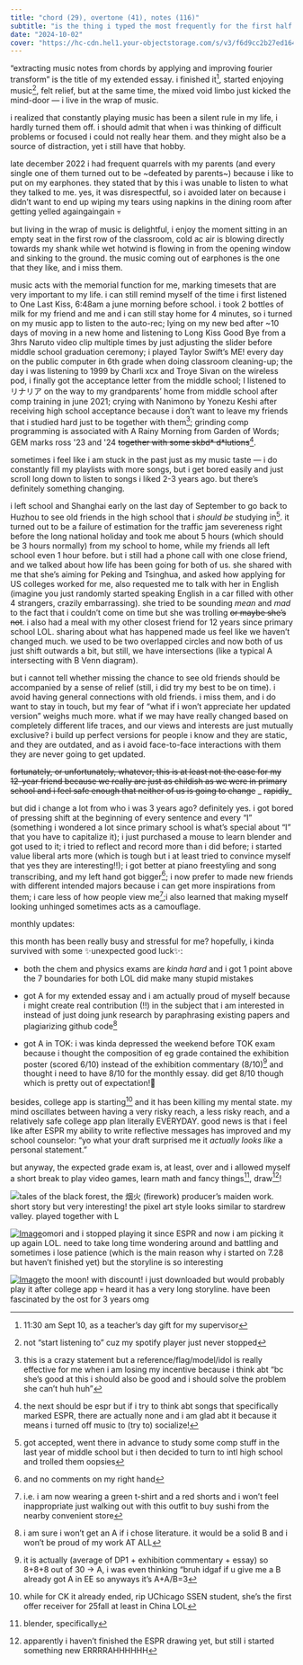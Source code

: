 ```yaml
---
title: "chord (29), overtone (41), notes (116)"
subtitle: "is the thing i typed the most frequently for the first half september and now it's over"
date: "2024-10-02"
cover: "https://hc-cdn.hel1.your-objectstorage.com/s/v3/f6d9cc2b27ed16487dd0255700af9b5e84da67e2_image.png"
---
```


“extracting music notes from chords by applying and improving fourier transform” is the title of my extended essay. i finished it[^1], started enjoying music[^2], felt relief, but at the same time, the mixed void limbo just kicked the mind-door — i live in the wrap of music.

i realized that constantly playing music has been a silent rule in my life, i hardly turned them off. i should admit that when i was thinking of difficult problems or focused i could not really hear them. and they might also be a source of distraction, yet i still have that hobby.

late december 2022 i had frequent quarrels with my parents (and every single one of them turned out to be ~defeated by parents~) because i like to put on my earphones. they stated that by this i was unable to listen to what they talked to me. yes, it was disrespectful, so i avoided later on because i didn’t want to end up wiping my tears using napkins in the dining room after getting yelled againgaingain 💀 

but living in the wrap of music is delightful, i enjoy the moment sitting in an empty seat in the first row of the classroom, cold ac air is blowing directly towards my shank while wet hotwind is flowing in from the opening window and sinking to the ground. the music coming out of earphones is the one that they like, and i miss them. 

music acts with the memorial function for me, marking timesets that are very important to my life. i can still remind myself of the time i first listened to One Last Kiss, 6:48am a june morning before school. i took 2 bottles of milk for my friend and me and i can still stay home for 4 minutes, so i turned on my music app to listen to the auto-rec; lying on my new bed after ~10 days of moving in a new home and listening to Long Kiss Good Bye from a 3hrs Naruto video clip multiple times by just adjusting the slider before middle school graduation ceremony; i played Taylor Swift’s ME! every day on the public computer in 6th grade when doing classroom cleaning-up; the day i was listening to 1999 by Charli xcx and Troye Sivan on the wireless pod, i finally got the acceptance letter from the middle school; I listened to リナリア on the way to my grandparents’ home from middle school after comp training in june 2021; crying with Nanimono by Yonezu Keshi after receiving high school acceptance because i don’t want to leave my friends that i studied hard just to be together with them[^3]; grinding comp programming is associated with A Rainy Morning from Garden of Words; GEM marks ross '23 and '24 ~~together with some sk*b*d* d*lutions~~[^4].

sometimes i feel like i am stuck in the past just as my music taste — i do constantly fill my playlists with more songs, but i get bored easily and just scroll long down to listen to songs i liked 2-3 years ago. but there’s definitely something changing. 

i left school and Shanghai early on the last day of September to go back to Huzhou to see old friends in the high school that i _should be_ studying in[^5]. it turned out to be a failure of estimation for the traffic jam severeness right before the long national holiday and took me about 5 hours (which should be 3 hours normally) from my school to home, while my friends all left school even 1 hour before. but i still had a phone call with one close friend, and we talked about how life has been going for both of us. she shared with me that she’s aiming for Peking and Tsinghua, and asked how applying for US colleges worked for me, also requested me to talk with her in English (imagine you just randomly started speaking English in a car filled with other 4 strangers, crazily embarrassing). she tried to be sounding _mean_ and _mad_ to the fact that i couldn’t come on time but she was trolling ~~or maybe she’s not~~. i also had a meal with my other closest friend for 12 years since primary school LOL. sharing about what has happened made us feel like we haven’t changed much. we used to be two overlapped circles and now both of us just shift outwards a bit, but still, we have intersections (like a typical A intersecting with B Venn diagram). 

but i cannot tell whether missing the chance to see old friends should be accompanied by a sense of relief (still, i did try my best to be on time). i avoid having general connections with old friends. i miss them, and i do want to stay in touch, but my fear of “what if i won’t appreciate her updated version” weighs much more. what if we may have really changed based on completely different life traces, and our views and interests are just mutually exclusive? i build up perfect versions for people i know and they are static, and they are outdated, and as i avoid face-to-face interactions with them they are never going to get updated. 

~~fortunately, or unfortunately, whatever, this is at least not the case for my 12-year friend because we really are just as childish as we were in primary school and i feel safe enough that neither of us is going to change~~ _ ~~rapidly~~_

but did i change a lot from who i was 3 years ago? definitely yes. i got bored of pressing shift at the beginning of every sentence and every “I” (something i wondered a lot since primary school is what’s special about “I” that you have to capitalize it); i just purchased a mouse to learn blender and got used to it; i tried to reflect and record more than i did before; i started value liberal arts more (which is tough but i at least tried to convince myself that yes they are interesting!!); i got better at piano freestyling and song transcribing, and my left hand got bigger[^6]; i now prefer to made new friends with different intended majors because i can get more inspirations from them; i care less of how people view me[^7];i also learned that making myself looking unhinged sometimes acts as a camouflage.

monthly updates:

this month has been really busy and stressful for me? hopefully, i kinda survived with some ✨unexpected good luck✨:

  * both the chem and physics exams are _kinda hard_ and i got 1 point above the 7 boundaries for both LOL did make many stupid mistakes

  * got A for my extended essay and i am actually proud of myself because i might create real contribution (!!) in the subject that i am interested in instead of just doing junk research by paraphrasing existing papers and plagiarizing github code[^8]

  * got A in TOK: i was kinda depressed the weekend before TOK exam because i thought the composition of eg grade contained the exhibition poster (scored 6/10) instead of the exhibition commentary (8/10)[^9] and thought i need to have 8/10 for the monthly essay. did get 8/10 though which is pretty out of expectation!🫣 




besides, college app is starting[^10] and it has been killing my mental state. my mind oscillates between having a very risky reach, a less risky reach, and a relatively safe college app plan literally EVERYDAY. good news is that i feel like after ESPR my ability to write reflective messages has improved and my school counselor: “yo what your draft surprised me it _actually looks like_ a personal statement.”

but anyway, the expected grade exam is, at least, over and i allowed myself a short break to play video games, learn math and fancy things[^11], draw[^12]!

[![](https://substackcdn.com/image/fetch/$s_!jA0t!,w_1456,c_limit,f_auto,q_auto:good,fl_progressive:steep/https%3A%2F%2Fsubstack-post-media.s3.amazonaws.com%2Fpublic%2Fimages%2F58882b8a-dbf3-467e-9bf1-f2fc2aa20687_1920x1047.png)](https://substackcdn.com/image/fetch/$s_!jA0t!,f_auto,q_auto:good,fl_progressive:steep/https%3A%2F%2Fsubstack-post-media.s3.amazonaws.com%2Fpublic%2Fimages%2F58882b8a-dbf3-467e-9bf1-f2fc2aa20687_1920x1047.png)tales of the black forest, the 烟火 (firework) producer’s maiden work. short story but very interesting! the pixel art style looks similar to stardrew valley. played together with L

[![Image](https://substackcdn.com/image/fetch/$s_!55lx!,w_1456,c_limit,f_auto,q_auto:good,fl_progressive:steep/https%3A%2F%2Fsubstack-post-media.s3.amazonaws.com%2Fpublic%2Fimages%2F568a92e3-ccdb-4dbd-8131-f89c728a6ca8_882x662.webp)](https://substackcdn.com/image/fetch/$s_!55lx!,f_auto,q_auto:good,fl_progressive:steep/https%3A%2F%2Fsubstack-post-media.s3.amazonaws.com%2Fpublic%2Fimages%2F568a92e3-ccdb-4dbd-8131-f89c728a6ca8_882x662.webp)omori and i stopped playing it since ESPR and now i am picking it up again LOL. need to take long time wondering around and battling and sometimes i lose patience (which is the main reason why i started on 7.28 but haven’t finished yet) but the storyline is so interesting 

[![Image](https://substackcdn.com/image/fetch/$s_!SnON!,w_1456,c_limit,f_auto,q_auto:good,fl_progressive:steep/https%3A%2F%2Fsubstack-post-media.s3.amazonaws.com%2Fpublic%2Fimages%2Fd763ed58-93e1-49db-82af-8e1573b8ac0c_1178x662.webp)](https://substackcdn.com/image/fetch/$s_!SnON!,f_auto,q_auto:good,fl_progressive:steep/https%3A%2F%2Fsubstack-post-media.s3.amazonaws.com%2Fpublic%2Fimages%2Fd763ed58-93e1-49db-82af-8e1573b8ac0c_1178x662.webp)to the moon! with discount! i just downloaded but would probably play it after college app 💀 heard it has a very long storyline. have been fascinated by the ost for 3 years omg 


[^1]: 11:30 am Sept 10, as a teacher’s day gift for my supervisor 

[^2]: not “start listening to” cuz my spotify player just never stopped

[^3]: this is a crazy statement but a reference/flag/model/idol is really effective for me when i am losing my incentive because i think abt “bc she’s good at this i should also be good and i should solve the problem she can’t huh huh”

[^4]: the next should be espr but if i try to think abt songs that specifically marked ESPR, there are actually none and i am glad abt it because it means i turned off music to (try to) socialize! 

[^5]: got accepted, went there in advance to study some comp stuff in the last year of middle school but i then decided to turn to intl high school and trolled them oopsies 

[^6]: and no comments on my right hand

[^7]: i.e. i am now wearing a green t-shirt and a red shorts and i won’t feel inappropriate just walking out with this outfit to buy sushi from the nearby convenient store

[^8]: i am sure i won’t get an A if i chose literature. it would be a solid B and i won’t be proud of my work AT ALL

[^9]: it is actually (average of DP1 + exhibition commentary + essay) so 8+8+8 out of 30 → A, i was even thinking “bruh idgaf if u give me a B already got A in EE so anyways it’s A+A/B=3 

[^10]: while for CK it already ended, rip UChicago SSEN student, she’s the first offer receiver for 25fall at least in China LOL 

[^11]: blender, specifically

[^12]: apparently i haven’t finished the ESPR drawing yet, but still i started something new ERRRRAHHHHHH
